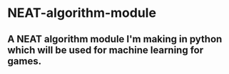 # NEAT-algorithm-module
## A NEAT algorithm module I'm making in python which will be used for machine learning for games.

